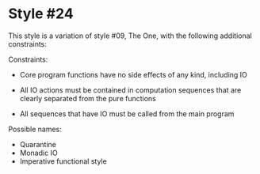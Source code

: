 Style #24
==============================

This style is a variation of style #09, The One, with the following additional constraints:

Constraints:

- Core program functions have no side effects of any kind, including IO

- All IO actions must be contained in computation sequences that are
  clearly separated from the pure functions

- All sequences that have IO must be called from the main program

Possible names:

- Quarantine
- Monadic IO
- Imperative functional style
